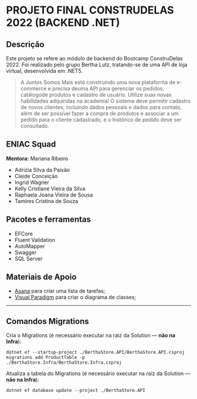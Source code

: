 # PROJETO FINAL CONSTRUDELAS 2022 (BACKEND .NET)

## Descrição

Este projeto se refere ao módulo de backend do Bootcamp ConstruDelas 2022. Foi realizado pelo grupo Bertha Lutz, tratando-se de uma API de loja virtual, desenvolvida em .NET5.

> A Juntos Somos Mais está construindo uma nova plataforma de e-commerce e precisa deuma API para gerenciar os pedidos, catálogode produtos e cadastro de usuário. Utilize suas novas habilidades adquiridas na academia! O sistema deve permitir cadastro de novos clientes, incluindo dados pessoais e dados para contato, além de ser possível fazer a compra de produtos e associar a um pedido para o cliente cadastrado, e o histórico de pedido deve ser consultado.

## ENIAC Squad

**Mentora:** Mariana Ribeiro

- Adrizia Silva da Paixão
- Cleide Conceição
- Ingrid Wagner
- Kelly Cristiane Vieira da Silva
- Raphaela Joana Vieira de Sousa
- Tamires Cristina de Souza

## Pacotes e ferramentas

- EFCore
- Fluent Validation
- AutoMapper
- Swagger
- SQL Server

## Materiais de Apoio

- [Asana](https://asana.com/pt) para criar uma lista de tarefas;
- [Visual Paradigm](https://online.visual-paradigm.com) para criar o diagrama de classes;

---

## Comandos Migrations

Cria o Migrations (é necessário executar na raiz da Solution — **não na Infra**):

```
dotnet ef --startup-project ./BerthaStore.API/BerthaStore.API.csproj  migrations add ProductTable -p ./BerthaStore.Infra/BerthaStore.Infra.csproj
```

Atualiza a tabela do Migrations (é necessário executar na raiz da Solution — **não na Infra**):

```
dotnet ef database update --project ./BerthaStore.API
```
